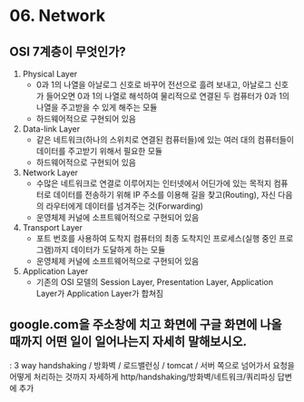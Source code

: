 # 06. Network

## OSI 7계층이 무엇인가?

1. Physical Layer
   * 0과 1의 나열을 아날로그 신호로 바꾸어 전선으로 흘려 보내고, 아날로그 신호가 들어오면 0과 1의 나열로 해석하여 물리적으로 연결된 두 컴퓨터가 0과 1의 나열을 주고받을 수 있게 해주는 모듈
   * 하드웨어적으로 구현되어 있음
2. Data-link Layer
   * 같은 네트워크(하나의 스위치로 연결된 컴퓨터들)에 있는 여러 대의 컴퓨터들이 데이터를 주고받기 위해서 필요한 모듈
   * 하드웨어적으로 구현되어 있음
3. Network Layer
   * 수많은 네트워크로 연결로 이루어지는 인터넷에서 어딘가에 있는 목적지 컴퓨터로 데이터를 전송하기 위해 IP 주소를 이용해 길을 찾고(Routing), 자신 다음의 라우터에게 데이터를 넘겨주는 것(Forwarding)
   * 운영체제 커널에 소프트웨어적으로 구현되어 있음
4. Transport Layer
   * 포트 번호를 사용하여 도착지 컴퓨터의 최종 도착지인 프로세스(실행 중인 프로그램)까지 데이터가 도달하게 하는 모듈
   * 운영체제 커널에 소프트웨어적으로 구현되어 있음
5. Application Layer
   * 기존의 OSI 모델의 Session Layer, Presentation Layer, Application Layer가 Application Layer가 합쳐짐



## google.com을 주소창에 치고 화면에 구글 화면에 나올 때까지 어떤 일이 일어나는지 자세히 말해보시오.

: 3 way handshaking / 방화벽 / 로드밸런싱 / tomcat / 서버 쪽으로 넘어가서 요청을 어떻게 처리하는 것까지 자세하게 http/handshaking/방화벽/네트워크/쿼리파싱 답변에 추가
